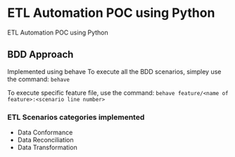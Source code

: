 # ETL Automation POC using Python
ETL Automation POC using Python

## BDD Approach
Implemented using behave
To execute all the BDD scenarios, simpley use the command: `behave`

To execute specific feature file, use the command: `behave feature/<name of feature>:<scenario line number>`

### ETL Scenarios categories implemented
- Data Conformance
- Data Reconciliation
- Data Transformation

